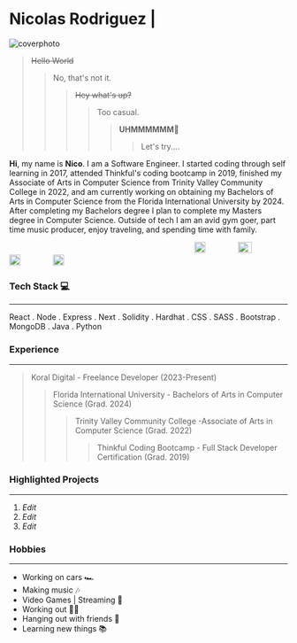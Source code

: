 
# Nicolas Rodriguez |

![coverphoto](https://i.ibb.co/k6ccKW7/github-Banner.png)

>~~Hello World~~
>>No, that's not it.
>>>~~Hey what's up?~~
>>>>Too casual.
>>>>>**UHMMMMMM**🤔 
>>>>>>Let's try....


**Hi**, my name is **Nico**. I am a Software Engineer. I started coding through self learning in 2017, attended Thinkful's coding bootcamp in 2019, finished my Associate of Arts in Computer Science from Trinity Valley Community College in 2022, and am currently working on obtaining my Bachelors of Arts in Computer Science from the Florida International University by 2024. After completing my Bachelors degree I plan to complete my Masters degree in Computer Science. Outside of tech I am an avid gym goer, part time music producer, enjoy traveling, and spending time with family.


&nbsp;&nbsp;&nbsp;&nbsp;&nbsp;&nbsp;&nbsp;&nbsp;&nbsp;&nbsp;&nbsp;&nbsp;&nbsp;&nbsp;&nbsp;&nbsp;&nbsp;&nbsp;&nbsp;&nbsp;&nbsp;&nbsp;&nbsp;&nbsp;&nbsp;&nbsp;&nbsp;&nbsp;&nbsp;&nbsp;&nbsp;&nbsp;&nbsp;&nbsp;&nbsp;&nbsp;&nbsp;&nbsp;&nbsp;&nbsp;&nbsp;&nbsp;&nbsp;&nbsp;&nbsp;&nbsp;&nbsp;&nbsp;&nbsp;&nbsp;&nbsp;&nbsp;&nbsp;&nbsp;&nbsp;&nbsp;&nbsp;&nbsp;&nbsp;&nbsp;&nbsp;&nbsp;&nbsp;&nbsp;&nbsp;&nbsp;&nbsp;&nbsp;&nbsp;&nbsp;&nbsp;&nbsp;&nbsp;&nbsp;&nbsp;&nbsp;&nbsp;&nbsp;&nbsp;&nbsp;&nbsp;&nbsp;&nbsp;&nbsp;&nbsp;[<img src="https://user-images.githubusercontent.com/26389415/189967329-9f68aee9-3163-4b27-bed2-98d8512f1e50.png" width="20" height="20">](https://www.linkedin.com/in/nicolasmrodriguez/)&nbsp;&nbsp;&nbsp;&nbsp;&nbsp;&nbsp;&nbsp;&nbsp;&nbsp;&nbsp;&nbsp;&nbsp;&nbsp;&nbsp;&nbsp;[<img src="https://pngimg.com/uploads/twitter/twitter_PNG9.png" width="25" height="20">](https://twitter.com/congratsnico)&nbsp;&nbsp;&nbsp;&nbsp;&nbsp;&nbsp;&nbsp;&nbsp;&nbsp;&nbsp;&nbsp;&nbsp;&nbsp;&nbsp;&nbsp;[<img src="https://www.freepnglogos.com/uploads/hd-instagram-logo-new-design-is-png-format-18.png" width="20" height="20">](https://www.instagram.com/congratsnico/)&nbsp;&nbsp;&nbsp;&nbsp;&nbsp;&nbsp;&nbsp;&nbsp;&nbsp;&nbsp;&nbsp;&nbsp;&nbsp;&nbsp;&nbsp;[<img src="https://static1.squarespace.com/static/5ca1f1b5e8ba44f99af01c3a/t/5ca5c004e4966b968641cf8c/1591169266400/" width="20" height="20">](http://nrodriguez.site)




### Tech Stack 💻
***
React . Node . Express . Next . Solidity . Hardhat . CSS . SASS . Bootstrap . MongoDB . Java . Python 


### Experience 
***
> Koral Digital - Freelance Developer (2023-Present)
>> Florida International University - Bachelors of Arts in Computer Science (Grad. 2024)
>>> Trinity Valley Community College -Associate of Arts in Computer Science (Grad. 2022)
>>>> Thinkful Coding Bootcamp - Full Stack Developer Certification (Grad. 2019)

### Highlighted Projects 
***
1. *Edit*
2. *Edit*
3. *Edit*


### Hobbies
***
- Working on cars 🏎️
- Making music 🎶
- Video Games | Streaming 🔫
- Working out 🏋🏼
- Hanging out with friends 🍻
- Learning new things 📚





